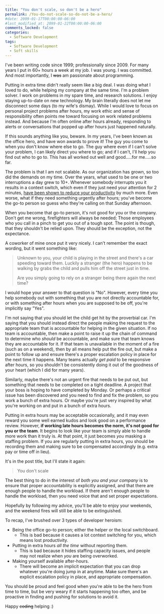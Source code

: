 ```yaml
---
title: "You don't scale, so don't be a hero"
permalink: /You-do-not-scale-so-do-not-be-a-hero/
#date: 2099-01-17T00:00:00-06:00
#last_modified_at: 2099-01-22T00:00:00-06:00
comments_locked: false
categories:
  - Software Development
tags:
  - Software Development
  - Soft skills
---
```


I've been writing code since 1999; professionally since 2009.
For many years I put in 60+ hours a week at my job.
I was young.
I was committed.
And most importantly, I <strike>was</strike> am passionate about programming.

Putting in extra time didn't really seem like a big deal.
I was doing what I loved to do, while helping my company at the same time.
I'm a problem solver.
I work on problems in my spare time, and research solutions.
I enjoy staying up-to-date on new technology.
My brain literally does not let me disconnect some days (to my wife's dismay).
While I would love to focus on personal project problems after hours, my work ethic and sense of responsibility often points me toward focusing on work related problems instead.
And because I'm often online after hours already, responding to alerts or conversations that popped up after hours just happened naturally.

If this sounds anything like you, beware.
In my years, I've been known as the office hero, and have won awards to prove it!
The guy you come to when you don't know where else to go.
The guy where even if I can't solve your problem, I can likely direct you where to go; and if I can't, I'll help you find out who to go to.
This has all worked out well and good.....for me.....so far.

The problem is that I am not scalable.
As our organization has grown, so too did the demands on my time.
Over the years, what used to be one or two interruptions a day grew to 10+.
Whenever somebody interrupts you it results in a context switch, which even if they just need your attention for 2 minutes, [have been shown to reduce your productivity](https://www.petrikainulainen.net/software-development/processes/the-cost-of-context-switching/) by much more.
Even worse, what if they need something urgently after hours;
you've become the go-to person so guess who they're calling on that Sunday afternoon.

When you become that go-to person, it's not good for you or the company.
Don't get me wrong, firefighters will always be needed;
Those employees who you call in a pinch to get you out of a tough spot.
The point is though, that they shouldn't be relied upon.
They should be the exception, not the expectance.

A coworker of mine once put it very nicely. I can't remember the exact wording, but it went something like:

> Unknown to you, your child is playing in the street and there's a car speeding toward them.
> Luckily a stranger (the hero) happens to be walking by grabs the child and pulls him off the street just in time.
>
> Are you simply going to rely on a stranger being there again the next time?

I would hope your answer to that question is "No".
However, every time you help somebody out with something that you are not directly accountable for, or with something after hours when you are supposed to be off, you're implicitly say "Yes".

I'm not saying that you should let the child get hit by the proverbial car.
I'm saying that you should instead direct the people making the request to the appropriate team that is accountable for helping in the given situation.
If no team is accountable, then make a point to raise it up the chain of command to determine who _should_ be accountable, and make sure that team knows they are accountable for it.
If that team is unavailable in the moment of a fire (such as on a weekend), then by all means help put the fire out, but make a point to follow up and ensure there's a proper escalation policy in place for the next time it happens.
Many teams actually _get paid_ to be responsive after hours, so you shouldn't be consistently doing it out of the goodness of your heart (which I did for many years).

Similarly, maybe there's not an urgent fire that needs to be put out, but something that needs to be completed on a tight deadline.
A project that your boss is hoping to have completed by Monday.
Or perhaps a critical issue has been discovered and you need to find and fix the problem, so you work a bunch of extra hours.
Or maybe you're just very inspired by what you're working on and put in a bunch of extra hours.

Putting in extra hours may be acceptable occasionally, and it may even reward you some well earned kudos and look good on a performance review.
However, __if working late hours becomes the norm, it's not good for you or the team__.
It begins to look like your team is simply able to handle more work than it truly is.
At that point, it just becomes _you_ masking a staffing problem.
If you are regularly putting in extra hours, you should be recording them and making sure to be compensated accordingly (e.g. extra pay or time off in lieu).

It's in the post title, but I'll state it again:

> You don't scale

The best thing to do in the interest of _both you and your company_ is to ensure that proper accountability is explicitly assigned, and that there are enough people to handle the workload.
If there aren't enough people to handle the workload, then you need voice that and set proper expectations.

Hopefully by following my advice, you'll be able to enjoy your weekends, and the weekend fires will still be able to be extinguished.

To recap, I've brushed over 3 types of developer heroism:

- Being the office go-to person; either the helper or the local switchboard.
  - This is bad because it causes a lot context switching for you, which means lost productivity.
- Putting in extra hours _all the time_ without reporting them.
  - This is bad because it hides staffing capacity issues, and people may not realize when _you_ are being overworked.
- Making yourself available after-hours.
  - There will become an implicit expectation that you can drop whatever you're doing jump in at anytime.
  Make sure there's an explicit escalation policy in place, and appropriate compensation.

You should be proud and feel good when you're able to be the hero from time to time, but be very weary if it starts happening too often, and be proactive in finding and pushing for solutions to avoid it.

Happy <strike>coding</strike> helping :)
